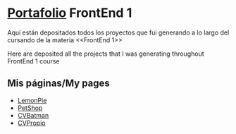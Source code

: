 # **[Portafolio](https://gastonvera.github.io/FrontEnd_1) FrontEnd 1**

Aquí están depositados todos los proyectos que fui generando a lo largo del cursando de la materia <<FrontEnd 1>>

Here are deposited all the projects that I was generating throughout FrontEnd 1 course


## **Mis páginas/My pages**

- [LemonPie](https://gastonvera.github.io/FrontEnd_1/LemonPie/index.html)
- [PetShop](https://gastonvera.github.io/FrontEnd_1/PetShop/index.html)
- [CVBatman](https://gastonvera.github.io/FrontEnd_1/CVBatman/index.html)
- [CVPropio](https://gastonvera.github.io/FrontEnd_1/CVPropio/index.html)

